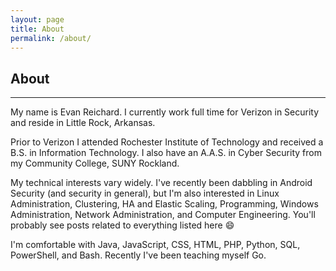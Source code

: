 ```yaml
---
layout: page
title: About
permalink: /about/
---
```

About
-----
---

My name is Evan Reichard. I currently work full time for Verizon in Security and reside in Little Rock, Arkansas.

Prior to Verizon I attended Rochester Institute of Technology and received a B.S. in Information Technology. I also have an A.A.S. in Cyber Security from my Community College, SUNY Rockland. 

My technical interests vary widely. I've recently been dabbling in Android Security (and security in general), but I'm also interested in Linux Administration, Clustering, HA and Elastic Scaling, Programming, Windows Administration, Network Administration, and Computer Engineering. You'll probably see posts related to everything listed here :smile:

I'm comfortable with Java, JavaScript, CSS, HTML, PHP, Python, SQL, PowerShell, and Bash. Recently I've been teaching myself Go. 
